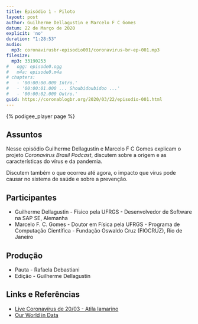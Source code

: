 ```yaml
---
title: Episódio 1 - Piloto
layout: post
author: Guilherme Dellagustin e Marcelo F C Gomes
datum: 22 de Março de 2020
explicit: 'no'
duration: "1:28:53"
audio:
  mp3: coronavirusbr-episodio001/coronavirus-br-ep-001.mp3
filesize:
  mp3: 33190253
#   ogg: episode0.ogg
#   m4a: episode0.m4a
# chapters:
#   - '00:00:00.000 Intro.'
#   - '00:00:01.000 ... Shoubidoubidoo ...'
#   - '00:00:02.000 Outro.'
guid: https://coronablogbr.org/2020/03/22/episodio-001.html
---
```


{% podigee_player page %}

## Assuntos

Nesse episódio Guilherme Dellagustin e Marcelo F C Gomes explicam o projeto _Coronavírus Brasil Podcast_, discutem sobre a origem e as características do vírus e da pandemia.

Discutem também o que ocorreu até agora, o impacto que vírus pode causar no sistema de saúde e sobre a prevenção.

## Participantes

* Guilherme Dellagustin - Físico pela UFRGS - Desenvolvedor de Software na SAP SE, Alemanha
* Marcelo F. C. Gomes - Doutor em Física pela UFRGS - Programa de Computação Científica - Fundação Oswaldo Cruz (FIOCRUZ), Rio de Janeiro

## Produção

* Pauta - Rafaela Debastiani
* Edição - Guilherme Dellagustin

## Links e Referências

* [Live Coronavírus de 20/03 - Atila Iamarino](https://youtu.be/zF2pXXJIAGM)
* [Our World in Data](https://ourworldindata.org/coronavirus)